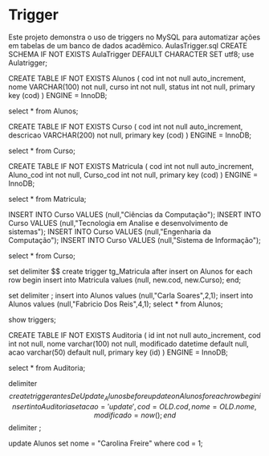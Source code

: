 # Trigger
Este projeto demonstra o uso de triggers no MySQL para automatizar ações em tabelas de um banco de dados acadêmico.
AulasTrigger.sql
CREATE SCHEMA IF NOT EXISTS AulaTrigger DEFAULT CHARACTER SET utf8;
use Aulatrigger;

CREATE TABLE IF NOT EXISTS Alunos (
cod int not null auto_increment,
nome VARCHAR(100) not null,
curso int not null,
status int not null,
primary key (cod)
) ENGINE = InnoDB;

select * from Alunos;

CREATE TABLE IF NOT EXISTS Curso (
cod int not null auto_increment,
descricao VARCHAR(200) not null,
primary key (cod)
) ENGINE = InnoDB;

select * from Curso;

CREATE TABLE IF NOT EXISTS Matricula (
cod int not null auto_increment,
Aluno_cod int not null,
Curso_cod int not null,
primary key (cod)
) ENGINE = InnoDB;

select * from Matricula;

 INSERT INTO Curso VALUES (null,"Ciências da Computação");
 INSERT INTO Curso VALUES (null,"Tecnologia em Analise e desenvolvimento de sistemas");
 INSERT INTO Curso VALUES (null,"Engenharia da Computação");
 INSERT INTO Curso VALUES (null,"Sistema de Informação");
 
 select * from Curso;
 
 set delimiter $$
 create trigger tg_Matricula
 after insert on Alunos
 for each row begin
 insert into Matricula values (null, new.cod, new.Curso);
 end;
 
set delimiter ;
insert into Alunos values (null,"Carla Soares",2,1);
insert into Alunos values (null,"Fabricio Dos Reis",4,1);
select * from Alunos;

show triggers;

CREATE TABLE IF NOT EXISTS Auditoria (
id int not null auto_increment,
cod int not null,
nome varchar(100) not null,
modificado datetime default null,
acao varchar(50) default null,
primary key (id)
) ENGINE = InnoDB;

select * from Auditoria;

delimiter $$
create trigger antesDeUpdate_Alunos
before update on Alunos
for each row
begin 
insert into Auditoria
set acao = 'update',
cod = OLD.cod,
nome = OLD.nome,
modificado = now();
end$$
delimiter ; 

update Alunos set nome = "Carolina Freire" where cod = 1;
